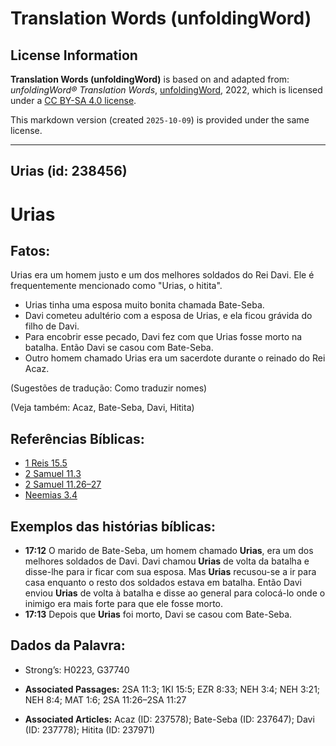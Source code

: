 # Translation Words (unfoldingWord)

## License Information

**Translation Words (unfoldingWord)** is based on and adapted from: _unfoldingWord® Translation Words_, [unfoldingWord](https://unfoldingword.org/utw), 2022, which is licensed under a [CC BY-SA 4.0 license](https://creativecommons.org/licenses/by-sa/4.0/legalcode.en).

This markdown version (created `2025-10-09`) is provided under the same license.



--------------------------------

## Urias (id: 238456)

Urias
=====

Fatos:
------

Urias era um homem justo e um dos melhores soldados do Rei Davi. Ele é frequentemente mencionado como "Urias, o hitita".

* Urias tinha uma esposa muito bonita chamada Bate\-Seba.
* Davi cometeu adultério com a esposa de Urias, e ela ficou grávida do filho de Davi.
* Para encobrir esse pecado, Davi fez com que Urias fosse morto na batalha. Então Davi se casou com Bate\-Seba.
* Outro homem chamado Urias era um sacerdote durante o reinado do Rei Acaz.

(Sugestões de tradução: Como traduzir nomes)

(Veja também: Acaz, Bate\-Seba, Davi, Hitita)

Referências Bíblicas:
---------------------

* [1 Reis 15\.5](https://ref.ly/1Kgs15:5)
* [2 Samuel 11\.3](https://ref.ly/2Sam11:3)
* [2 Samuel 11\.26–27](https://ref.ly/2Sam11:26-2Sam11:27)
* [Neemias 3\.4](https://ref.ly/Neh3:4)

Exemplos das histórias bíblicas:
--------------------------------

* **17:12** O marido de Bate\-Seba, um homem chamado **Urias**, era um dos melhores soldados de Davi. Davi chamou **Urias** de volta da batalha e disse\-lhe para ir ficar com sua esposa. Mas **Urias** recusou\-se a ir para casa enquanto o resto dos soldados estava em batalha. Então Davi enviou **Urias** de volta à batalha e disse ao general para colocá\-lo onde o inimigo era mais forte para que ele fosse morto.
* **17:13** Depois que **Urias** foi morto, Davi se casou com Bate\-Seba.

Dados da Palavra:
-----------------

* Strong’s: H0223, G37740

* **Associated Passages:** 2SA 11:3; 1KI 15:5; EZR 8:33; NEH 3:4; NEH 3:21; NEH 8:4; MAT 1:6; 2SA 11:26–2SA 11:27
* **Associated Articles:** Acaz (ID: 237578); Bate-Seba (ID: 237647); Davi (ID: 237778); Hitita (ID: 237971)

